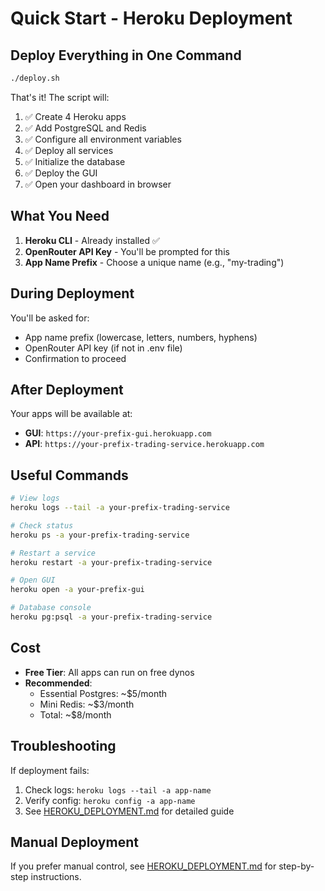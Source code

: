 # Quick Start - Heroku Deployment

## Deploy Everything in One Command

```bash
./deploy.sh
```

That's it! The script will:
1. ✅ Create 4 Heroku apps
2. ✅ Add PostgreSQL and Redis
3. ✅ Configure all environment variables
4. ✅ Deploy all services
5. ✅ Initialize the database
6. ✅ Deploy the GUI
7. ✅ Open your dashboard in browser

## What You Need

1. **Heroku CLI** - Already installed ✅
2. **OpenRouter API Key** - You'll be prompted for this
3. **App Name Prefix** - Choose a unique name (e.g., "my-trading")

## During Deployment

You'll be asked for:
- App name prefix (lowercase, letters, numbers, hyphens)
- OpenRouter API key (if not in .env file)
- Confirmation to proceed

## After Deployment

Your apps will be available at:
- **GUI**: `https://your-prefix-gui.herokuapp.com`
- **API**: `https://your-prefix-trading-service.herokuapp.com`

## Useful Commands

```bash
# View logs
heroku logs --tail -a your-prefix-trading-service

# Check status
heroku ps -a your-prefix-trading-service

# Restart a service
heroku restart -a your-prefix-trading-service

# Open GUI
heroku open -a your-prefix-gui

# Database console
heroku pg:psql -a your-prefix-trading-service
```

## Cost

- **Free Tier**: All apps can run on free dynos
- **Recommended**:
  - Essential Postgres: ~$5/month
  - Mini Redis: ~$3/month
  - Total: ~$8/month

## Troubleshooting

If deployment fails:
1. Check logs: `heroku logs --tail -a app-name`
2. Verify config: `heroku config -a app-name`
3. See [HEROKU_DEPLOYMENT.md](HEROKU_DEPLOYMENT.md) for detailed guide

## Manual Deployment

If you prefer manual control, see [HEROKU_DEPLOYMENT.md](HEROKU_DEPLOYMENT.md) for step-by-step instructions.
